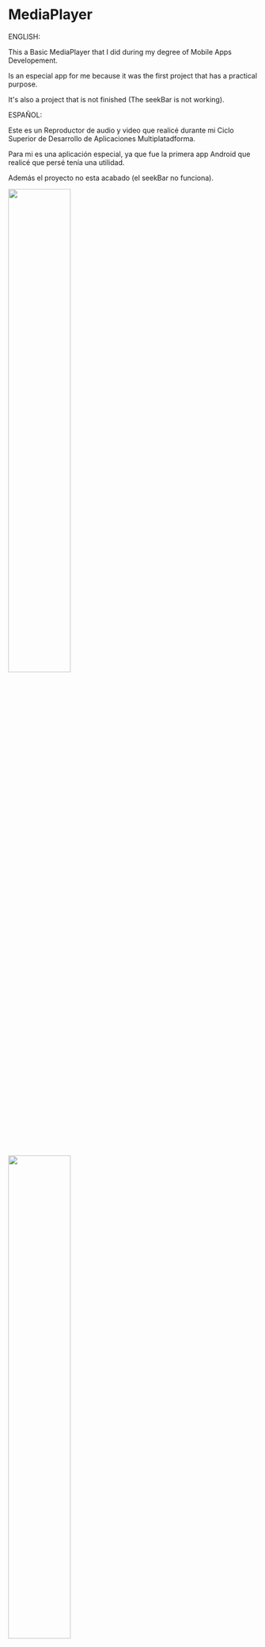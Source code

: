 # MediaPlayer

ENGLISH:

This a Basic MediaPlayer that I did during my degree of Mobile Apps Developement.

Is an especial app for me because it was the first project that has a practical purpose.

It's also a project that is not finished (The seekBar is not working).


ESPAÑOL:

Este es un Reproductor de audio y video que realicé durante mi Ciclo Superior de Desarrollo de Aplicaciones Multiplatadforma.

Para mi es una aplicación especial, ya que fue la primera app Android que realicé que persé tenía una utilidad.

Además el proyecto no esta acabado (el seekBar no funciona).

<img src= ![photo_2022-10-24_22-55-12](https://user-images.githubusercontent.com/101838134/197638684-1344bd2e-0760-43b8-9d59-b36ecd28dedc.jpg) width=50% height=50%>
<img src= ![photo_2022-10-24_22-55-11](https://user-images.githubusercontent.com/101838134/197638670-354eb871-2670-4b9d-94f5-823cb0b1240d.jpg) width=50% height=50%>
<img src= ![photo_2022-10-24_23-02-09](https://user-images.githubusercontent.com/101838134/197638709-0a28a110-69c7-4eb1-bd9f-1292920ab9b6.jpg) width=50% height=50%>
